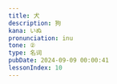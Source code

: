 ```yaml
---
title: 犬
description: 狗
kana: いぬ
pronunciation: inu
tone: ②
type: 名词
pubDate: 2024-09-09 00:00:41
lessonIndex: 10
---
```


